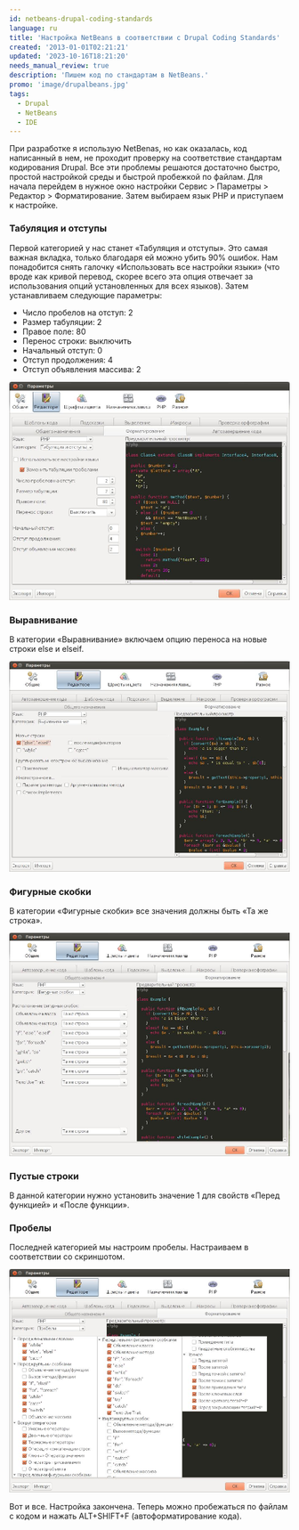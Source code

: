 ```yaml
---
id: netbeans-drupal-coding-standards
language: ru
title: 'Настройка NetBeans в соответствии с Drupal Coding Standards'
created: '2013-01-01T02:21:21'
updated: '2023-10-16T18:21:20'
needs_manual_review: true
description: 'Пишем код по стандартам в NetBeans.'
promo: 'image/drupalbeans.jpg'
tags:
  - Drupal
  - NetBeans
  - IDE
---
```


При разработке я использую NetBenas, но как оказалась, код написанный в нем, не проходит проверку на соответствие стандартам кодирования Drupal. Все эти проблемы решаются достаточно быстро, простой настройкой среды и быстрой пробежкой по файлам. Для начала перейдем в нужное окно настройки Сервис > Параметры > Редактор > Форматирование. Затем выбираем язык PHP и приступаем к настройке.


### Табуляция и отступы


Первой категорией у нас станет «Табуляция и отступы». Это самая важная вкладка, только благодаря ей можно убить 90% ошибок. Нам понадобится снять галочку «Использовать все настройки языки» (что вроде как кривой перевод, скорее всего эта опция отвечает за использования опций установленных для всех языков). Затем устанавливаем следующие параметры:

- Число пробелов на отступ: 2
- Размер табуляции: 2
- Правое поле: 80
- Перенос строки: выключить
- Начальный отступ: 0
- Отступ продолжения: 4
- Отступ объявления массива: 2

![NetBeans, настройка отступов.](image/1.jpg)

### Выравнивание


В категории «Выравнивание» включаем опцию переноса на новые строки else и elseif. 

![NetBeans, выравнивание.](image/2.jpg)

### Фигурные скобки


В категории «Фигурные скобки» все значения должны быть «Та же строка».

![NetBeans, фигурные скобки.](image/3.jpg)

### Пустые строки


В данной категории нужно установить значение 1 для свойств «Перед функцией» и «После функции».


### Пробелы


Последней категорией мы настроим пробелы. Настраиваем в соответствии со скриншотом.

![NetBeans, пробелы.](image/4.jpg)

 Вот и все. Настройка закончена. Теперь можно пробежаться по файлам с кодом и нажать ALT+SHIFT+F (автоформатирование кода).
